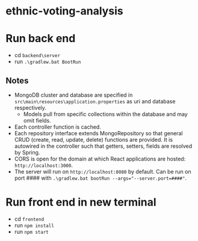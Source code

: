 # ethnic-voting-analysis
# Run back end
- cd `backend\server`
- run `.\gradlew.bat BootRun`
## Notes
- MongoDB cluster and database are specified in `src\main\resources\application.properties` as uri and database respectively.
    - Models pull from specific collections within the database and may omit fields.
- Each controller function is cached.
- Each repository interface extends MongoRepository so that general CRUD (create, read, update, delete) functions are provided. It is autowired in the controller such that getters, setters, fields are resolved by Spring.
- CORS is open for the domain at which React applications are hosted: `http://localhost:3000`.
- The server will run on `http://localhost:8080` by default. Can be run on port #### with `.\gradlew.bat bootRun --args="--server.port=####"`.

# Run front end in new terminal
- cd `frontend`
- run `npm install`
- run `npm start`
